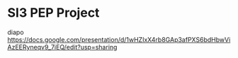 # SI3 PEP Project
 diapo
https://docs.google.com/presentation/d/1wHZIxX4rb8GAp3afPXS6bdHbwViAzEERyneqv9_7iEQ/edit?usp=sharing
